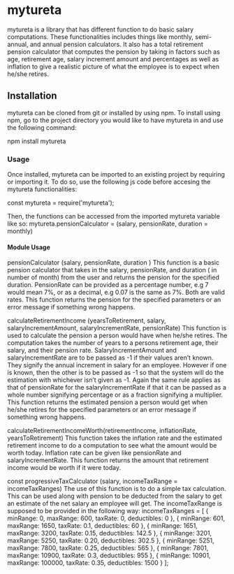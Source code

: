 
# mytureta

mytureta is a library that has different function to do basic salary computations. These functionalities includes things like monthly, semi-annual, and annual pension calculators. It also has a total retirement pension calculator that computes the pension by taking in factors such as age, retirement age, salary increment amount and percentages as well as inflation to give a realistic picture of what the employee is to expect when he/she retires.

## Installation

mytureta can be cloned from git or installed by using npm. To install using npm, go to the project directory you would like to have mytureta in and use the following command:

npm install mytureta

### Usage

Once installed, mytureta can be imported to an existing project by requiring or importing it. To do so, use the following js code before accesing the mytureta functionalities:

const mytureta = require('mytureta');

Then, the functions can be accessed from the imported mytureta variable like so:
mytureta.pensionCalculator = (salary, pensionRate, duration = monthly)

#### Module Usage

pensionCalculator (salary, pensionRate, duration )
This function is a basic pension calculator that takes in the salary, pensionRate, and duration ( in number of month) from the user and returns the pension for the specified duration. PensionRate can be provided as a percentage number, e.g 7 would mean 7%, or as a decimal, e.g 0.07 is the same as 7%. Both are valid rates. This function returns the pension for the specified parameters or an error message if something wrong happens.

calculateRetirementIncome (yearsToRetirement, salary, salaryIncrementAmount, salaryIncrementRate, pensionRate) 
This function is used to calculate the pension a person would have when he/she retires. The computation takes the number of years to a persons retirement age, their salary, and their pension rate. SalaryIncrementAmount and salaryIncrementRate are to be passed as -1 if their values aren’t known. They signify the annual increment in salary for an employee. However if one is known, then the other is to be passed as -1 so that the system will do the estimation with whichever isn’t given as -1. Again the same rule applies as that of pensionRate for the salaryIncrementRate if that it can be passed as a whole number signifying percentage or as a fraction signifying a multiplier. This function returns the estimated pension a person would get when he/she retires for the specified parameters or an error message if something wrong happens.

calculateRetirementIncomeWorth(retirementIncome, inflationRate, yearsToRetirement)
This function takes the inflation rate and the estimated retirement income to do a computation to see what the amount would be worth today. Inflation rate can be given like pensionRate and salaryIncrementRate. This function returns the amount that retirement income would be worth if it were today.

const progressiveTaxCalculator (salary, incomeTaxRange = incomeTaxRanges)
The use of this function is to do a simple tax calculation. This can be used along with pension to be deducted from the salary to get an estimate of the net salary an employee will get. The incomeTaxRange is supposed to be provided in the following way:
incomeTaxRanges = [
    {
        minRange: 0,
        maxRange: 600,
        taxRate: 0,
        deductibles: 0
    },
    {
        minRange: 601,
        maxRange: 1650,
        taxRate: 0.1,
        deductibles: 60
    },
    {
        minRange: 1651,
        maxRange: 3200,
        taxRate: 0.15,
        deductibles: 142.5
    },
    {
        minRange: 3201,
        maxRange: 5250,
        taxRate: 0.20,
        deductibles: 302.5
    },
    {
        minRange: 5251,
        maxRange: 7800,
        taxRate: 0.25,
        deductibles: 565
    },
    {
        minRange: 7801,
        maxRange: 10900,
        taxRate: 0.3,
        deductibles: 955
    },
    {
        minRange: 10901,
        maxRange: 100000,
        taxRate: 0.35,
        deductibles: 1500
    }
];
